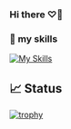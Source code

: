 ### Hi there ♡👋

### 🌱 my skills
[![My Skills](https://skillicons.dev/icons?i=js,html,css,github,react,vercel,figma)](https://skillicons.dev)

## 📈 Status
[![trophy](https://github-profile-trophy.vercel.app/?username=madanamaehanai&margin-w=5)](https://github.com/tsuki-lab/)
<!--
**madanamaehanai/madanamaehanai** is a ✨ _special_ ✨ repository because its `README.md` (this file) appears on your GitHub profile.

Here are some ideas to get you started:

- 🔭 I’m currently working on ...
- 🌱 I’m currently learning ...
- 👯 I’m looking to collaborate on ...
- 🤔 I’m looking for help with ...
- 💬 Ask me about ...
- 📫 How to reach me: ...
- 😄 Pronouns: ...
- ⚡ Fun fact: ...
-->
